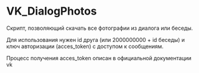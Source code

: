 # VK_DialogPhotos
Скрипт, позволяющий скачать все фотографии из диалога или беседы.

Для использования нужен id друга (или 2000000000 + id беседы) и ключ авторизации (acces_token) с доступом к сообщениям.

Процесс получения acces_token описан в официальной документации vk



